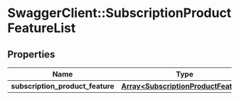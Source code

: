 # SwaggerClient::SubscriptionProductFeatureList

## Properties
Name | Type | Description | Notes
------------ | ------------- | ------------- | -------------
**subscription_product_feature** | [**Array&lt;SubscriptionProductFeature&gt;**](SubscriptionProductFeature.md) |  | [optional] 


